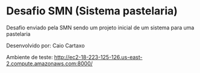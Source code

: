 # Desafio SMN (Sistema pastelaria)
Desafio enviado pela SMN sendo um projeto inicial de um sistema para uma pastelaria

Desenvolvido por: Caio Cartaxo

Ambiente de teste: http://ec2-18-223-125-126.us-east-2.compute.amazonaws.com:8000/
